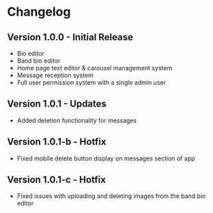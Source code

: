 # Changelog

## Version 1.0.0 - Initial Release
- Bio editor
- Band bio editor
- Home page text editor & carousel management system
- Message reception system
- Full user permission system with a single admin user

## Version 1.0.1 - Updates
- Added deletion functionality for messages

## Version 1.0.1-b - Hotfix
- Fixed mobile delete button display on messages section of app

## Version 1.0.1-c - Hotfix
- Fixed issues with uploading and deleting images from the band bio editor